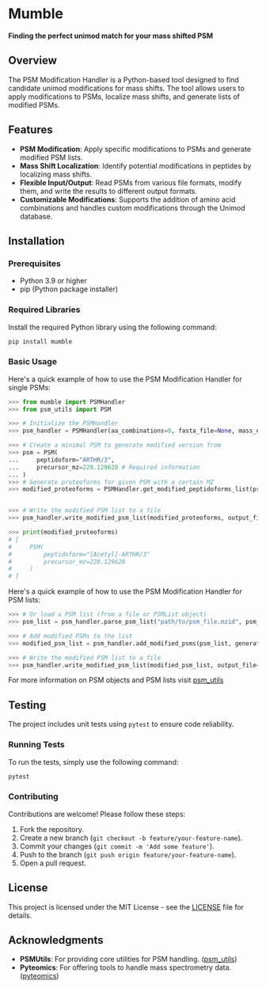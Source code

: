 # Mumble

**Finding the perfect unimod match for your mass shifted PSM**
## Overview

The PSM Modification Handler is a Python-based tool designed to find candidate unimod modifications for mass shifts. The tool allows users to apply modifications to PSMs, localize mass shifts, and generate lists of modified PSMs.

## Features

- **PSM Modification**: Apply specific modifications to PSMs and generate modified PSM lists.
- **Mass Shift Localization**: Identify potential modifications in peptides by localizing mass shifts.
- **Flexible Input/Output**: Read PSMs from various file formats, modify them, and write the results to different output formats.
- **Customizable Modifications**: Supports the addition of amino acid combinations and handles custom modifications through the Unimod database.

## Installation

### Prerequisites

- Python 3.9 or higher
- pip (Python package installer)

### Required Libraries

Install the required Python library using the following command:

```bash
pip install mumble
```


### Basic Usage

Here's a quick example of how to use the PSM Modification Handler for single PSMs:

```python
>>> from mumble import PSMHandler
>>> from psm_utils import PSM

>>> # Initialize the PSMHandler
>>> psm_handler = PSMHandler(aa_combinations=0, fasta_file=None, mass_error=0.02)

>>> # Create a minimal PSM to generate modified version from
>>> psm = PSM(
...     peptidoform="ARTHR/3",
...     precursor_mz=228.129628 # Required information
... )
>>> # Generate proteoforms for given PSM with a certain MZ
>>> modified_proteoforms = PSMHandler.get_modified_peptidoforms_list(psm, keep_original=False)


>>> # Write the modified PSM list to a file
>>> psm_handler.write_modified_psm_list(modified_proteoforms, output_file="modified_proteoforms.tsv", psm_file_type="tsv")

>>> print(modified_proteoforms)
# [
#     PSM(
#         peptidoform="[Acetyl]-ARTHR/3"
#         precursor_mz=228.129628
#     )
# ]
```
Here's a quick example of how to use the PSM Modification Handler for PSM lists:
```python
>>> # Or load a PSM list (from a file or PSMList object)
>>> psm_list = psm_handler.parse_psm_list("path/to/psm_file.mzid", psm_file_type="mzid")

>>> # Add modified PSMs to the list
>>> modified_psm_list = psm_handler.add_modified_psms(psm_list, generate_modified_decoys=False, keep_original=True)

>>> # Write the modified PSM list to a file
>>> psm_handler.write_modified_psm_list(modified_psm_list, output_file="modified_psms.tsv", psm_file_type="tsv")
```
For more information on PSM objects and PSM lists visit [psm_utils](https://github.com/compomics/psm_utils)
## Testing

The project includes unit tests using `pytest` to ensure code reliability.

### Running Tests

To run the tests, simply use the following command:

```bash
pytest
```

### Contributing


Contributions are welcome! Please follow these steps:

1. Fork the repository.
2. Create a new branch (`git checkout -b feature/your-feature-name`).
3. Commit your changes (`git commit -m 'Add some feature'`).
4. Push to the branch (`git push origin feature/your-feature-name`).
5. Open a pull request.

## License

This project is licensed under the MIT License - see the [LICENSE](LICENSE) file for details.

## Acknowledgments

- **PSMUtils**: For providing core utilities for PSM handling. ([psm_utils](https://github.com/compomics/psm_utils))
- **Pyteomics**: For offering tools to handle mass spectrometry data. ([pyteomics](https://github.com/levitsky/pyteomics))

